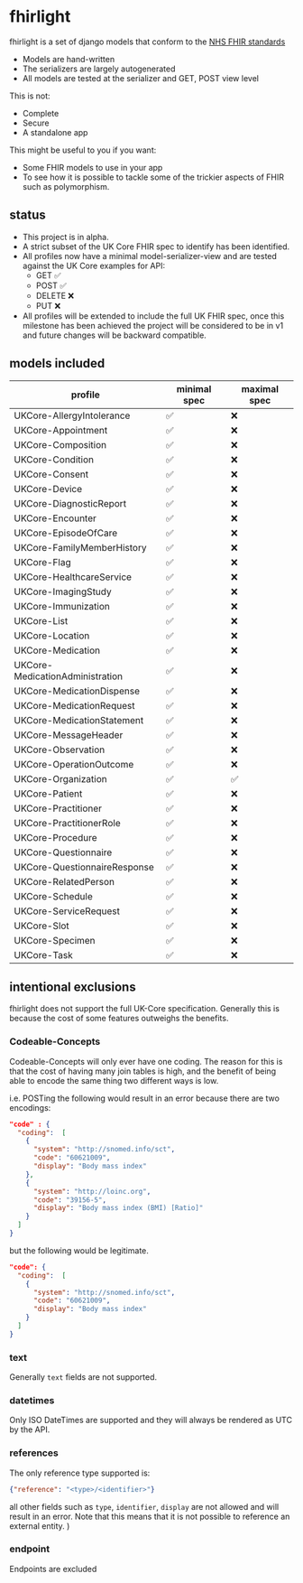 # fhirlight

fhirlight is a set of django models that conform to the [NHS FHIR standards](https://simplifier.net/guide/uk-core-implementation-guide-stu3-sequence?version=1.7.0)

* Models are hand-written
* The serializers are largely autogenerated
* All models are tested at the serializer and GET, POST view level

This is not:

* Complete
* Secure
* A standalone app

This might be useful to you if you want:

* Some FHIR models to use in your app
* To see how it is possible to tackle some of the trickier aspects of FHIR such as polymorphism.

## status

* This project is in alpha. 
* A strict subset of the UK Core FHIR spec to identify has been identified.
* All profiles now have a minimal model-serializer-view and are tested against the UK Core examples for API:
  * GET ✅
  * POST ✅
  * DELETE ❌
  * PUT ❌
* All profiles will be extended to include the full UK FHIR spec, once this milestone has been achieved the project will
  be considered to be in v1 and future changes will be backward compatible.

## models included


| profile                         | minimal spec  | maximal spec |
|---------------------------------|---------------|--------------|
| UKCore-AllergyIntolerance       | ✅             | ❌            |
| UKCore-Appointment              | ✅             | ❌            |
| UKCore-Composition              | ✅             | ❌            |
| UKCore-Condition                | ✅             | ❌            |
| UKCore-Consent                  | ✅             | ❌            |
| UKCore-Device                   | ✅             | ❌            |
| UKCore-DiagnosticReport         | ✅             | ❌            |
| UKCore-Encounter                | ✅             | ❌            |
| UKCore-EpisodeOfCare            | ✅             | ❌            |
| UKCore-FamilyMemberHistory      | ✅             | ❌            |
| UKCore-Flag                     | ✅             | ❌            |
| UKCore-HealthcareService        | ✅             | ❌            |
| UKCore-ImagingStudy             | ✅             | ❌            |
| UKCore-Immunization             | ✅             | ❌            |
| UKCore-List                     | ✅             | ❌            |
| UKCore-Location                 | ✅             | ❌            |
| UKCore-Medication               | ✅             | ❌            |
| UKCore-MedicationAdministration | ✅             | ❌            |
| UKCore-MedicationDispense       | ✅             | ❌            |
| UKCore-MedicationRequest        | ✅             | ❌            |
| UKCore-MedicationStatement      | ✅             | ❌            |
| UKCore-MessageHeader            | ✅             | ❌            |
| UKCore-Observation              | ✅             | ❌            |
| UKCore-OperationOutcome         | ✅             | ❌            |
| UKCore-Organization             | ✅             | ✅            |
| UKCore-Patient                  | ✅             | ❌            |
| UKCore-Practitioner             | ✅             | ❌            |
| UKCore-PractitionerRole         | ✅             | ❌            |
| UKCore-Procedure                | ✅             | ❌            |
| UKCore-Questionnaire            | ✅             | ❌            |
| UKCore-QuestionnaireResponse    | ✅             | ❌            |
| UKCore-RelatedPerson            | ✅             | ❌            |
| UKCore-Schedule                 | ✅             | ❌            |
| UKCore-ServiceRequest           | ✅             | ❌            |
| UKCore-Slot                     | ✅             | ❌            |
| UKCore-Specimen                 | ✅             | ❌            |
| UKCore-Task                     | ✅             | ❌            |


## intentional exclusions
fhirlight does not support the full UK-Core specification. Generally this is because the cost of some features outweighs
the benefits.

### Codeable-Concepts
Codeable-Concepts will only ever have one coding. The reason for this is that the cost of having many join
tables is high, and the benefit of being able to encode the same thing two different ways is low.

i.e. POSTing the following would result in an error because there are two encodings:
```json
"code" : {
  "coding":  [
    {
      "system": "http://snomed.info/sct",
      "code": "60621009",
      "display": "Body mass index"
    },
    {
      "system": "http://loinc.org",
      "code": "39156-5",
      "display": "Body mass index (BMI) [Ratio]"
    }
  ]
}
```

but the following would be legitimate.
```json
"code": {
  "coding":  [
    {
      "system": "http://snomed.info/sct",
      "code": "60621009",
      "display": "Body mass index"
    }
  ]
}
```

### text
Generally `text` fields are not supported.

### datetimes
Only ISO DateTimes are supported and they will always be rendered as UTC by the API. 

### references
The only reference type supported is:
```json
{"reference": "<type>/<identifier>"}
```
all other fields such as `type`, `identifier`, `display` are not allowed and will result in an error. Note that this 
means that it is not possible to reference an external entity.
)


### endpoint

Endpoints are excluded